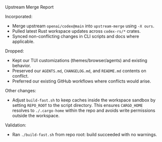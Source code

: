 Upstream Merge Report

Incorporated:
- Merge upstream `openai/codex@main` into `upstream-merge` using `-X ours`.
- Pulled latest Rust workspace updates across `codex-rs/*` crates.
- Synced non-conflicting changes in CLI scripts and docs where applicable.

Dropped:
- Kept our TUI customizations (themes/browser/agents) and existing behavior.
- Preserved our `AGENTS.md`, `CHANGELOG.md`, and `README.md` contents on conflict.
- Preferred our existing GitHub workflows where conflicts would arise.

Other changes:
- Adjust `build-fast.sh` to keep caches inside the workspace sandbox by
  setting `REPO_ROOT` to the script directory. This ensures `CARGO_HOME`
  resolves to `./.cargo-home` within the repo and avoids write permissions
  outside the workspace.

Validation:
- Ran `./build-fast.sh` from repo root: build succeeded with no warnings.

